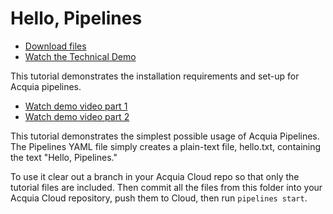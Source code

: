 # Hello, Pipelines

* [Download files](http://tutorials.pipeline-dev.services.acquia.io/pipelinestutorial101.zip)
* [Watch the Technical Demo](https://player.vimeo.com/video/176788095)

This tutorial demonstrates the installation requirements and set-up for Acquia pipelines.

* [Watch demo video part 1](https://player.vimeo.com/video/184398691)
* [Watch demo video part 2](https://player.vimeo.com/video/184398694)

This tutorial demonstrates the simplest possible usage of Acquia Pipelines. The Pipelines YAML file simply creates a plain-text file,
hello.txt, containing the text "Hello, Pipelines."

To use it clear out a branch in your Acquia Cloud repo so that only the tutorial files are included.
Then commit all the files from this folder into your Acquia Cloud repository, push them to Cloud, then run ```pipelines start```.
